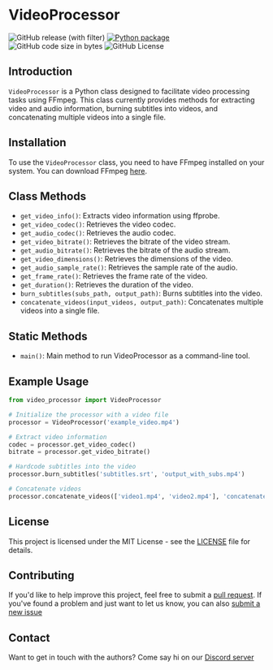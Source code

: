 
# VideoProcessor

![GitHub release (with filter)](https://img.shields.io/github/v/release/djstompzone/videoprocessor) [![Python package](https://github.com/DJStompZone/VideoProcessor/actions/workflows/python-package.yml/badge.svg)](https://github.com/DJStompZone/VideoProcessor/actions/workflows/python-package.yml) ![GitHub code size in bytes](https://img.shields.io/github/languages/code-size/djstompzone/videoprocessor) ![GitHub License](https://img.shields.io/github/license/djstompzone/VideoProcessor) 



## Introduction
`VideoProcessor` is a Python class designed to facilitate video processing tasks using FFmpeg. This class currently provides methods for extracting video and audio information, burning subtitles into videos, and concatenating multiple videos into a single file.

## Installation
To use the `VideoProcessor` class, you need to have FFmpeg installed on your system. You can download FFmpeg [here](https://ffmpeg.org/download.html).

## Class Methods
- `get_video_info()`: Extracts video information using ffprobe.
- `get_video_codec()`: Retrieves the video codec.
- `get_audio_codec()`: Retrieves the audio codec.
- `get_video_bitrate()`: Retrieves the bitrate of the video stream.
- `get_audio_bitrate()`: Retrieves the bitrate of the audio stream.
- `get_video_dimensions()`: Retrieves the dimensions of the video.
- `get_audio_sample_rate()`: Retrieves the sample rate of the audio.
- `get_frame_rate()`: Retrieves the frame rate of the video.
- `get_duration()`: Retrieves the duration of the video.
- `burn_subtitles(subs_path, output_path)`: Burns subtitles into the video.
- `concatenate_videos(input_videos, output_path)`: Concatenates multiple videos into a single file.

## Static Methods
- `main()`: Main method to run VideoProcessor as a command-line tool.

## Example Usage
```python
from video_processor import VideoProcessor

# Initialize the processor with a video file
processor = VideoProcessor('example_video.mp4')

# Extract video information
codec = processor.get_video_codec()
bitrate = processor.get_video_bitrate()

# Hardcode subtitles into the video
processor.burn_subtitles('subtitles.srt', 'output_with_subs.mp4')

# Concatenate videos
processor.concatenate_videos(['video1.mp4', 'video2.mp4'], 'concatenated_video.mp4')
```

## License
This project is licensed under the MIT License - see the [LICENSE](LICENSE) file for details.

## Contributing
If you'd like to help improve this project, feel free to submit a [pull request](https://github.com/DJStompZone/VideoProcessor/pulls). 
If you've found a problem and just want to let us know, you can also [submit a new issue](https://github.com/DJStompZone/VideoProcessor/issues/new/choose)

## Contact
Want to get in touch with the authors? Come say hi on our [Discord server](https://djstomp.net)
